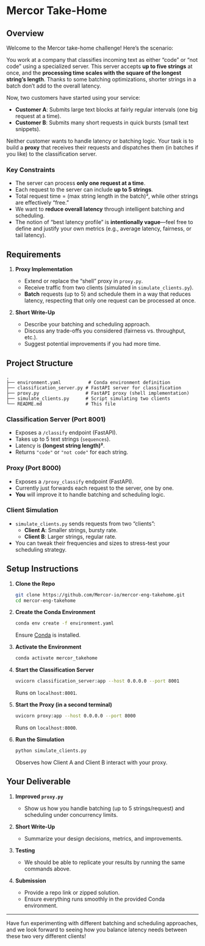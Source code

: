 # Mercor Take-Home

## Overview

Welcome to the Mercor take-home challenge! Here’s the scenario:

You work at a company that classifies incoming text as either “code” or “not code” using a specialized server. This server accepts **up to five strings** at once, and the **processing time scales with the square of the longest string’s length**. Thanks to some batching optimizations, shorter strings in a batch don’t add to the overall latency.

Now, two customers have started using your service:

- **Customer A**: Submits large text blocks at fairly regular intervals (one big request at a time).  
- **Customer B**: Submits many short requests in quick bursts (small text snippets).

Neither customer wants to handle latency or batching logic. Your task is to build a **proxy** that receives their requests and dispatches them (in batches if you like) to the classification server.

### Key Constraints

- The server can process **only one request at a time**.
- Each request to the server can include **up to 5 strings**.
- Total request time = (max string length in the batch)², while other strings are effectively “free.”
- We want to **reduce overall latency** through intelligent batching and scheduling.
- The notion of “best latency profile” is **intentionally vague**—feel free to define and justify your own metrics (e.g., average latency, fairness, or tail latency).

## Requirements

1. **Proxy Implementation**  
   - Extend or replace the “shell” proxy in `proxy.py`.  
   - Receive traffic from two clients (simulated in `simulate_clients.py`).  
   - **Batch** requests (up to 5) and schedule them in a way that reduces latency, respecting that only one request can be processed at once.

2. **Short Write-Up**  
   - Describe your batching and scheduling approach.  
   - Discuss any trade-offs you considered (fairness vs. throughput, etc.).  
   - Suggest potential improvements if you had more time.

## Project Structure

```
.
├── environment.yaml          # Conda environment definition
├── classification_server.py # FastAPI server for classification
├── proxy.py                 # FastAPI proxy (shell implementation)
├── simulate_clients.py      # Script simulating two clients
└── README.md                # This file
```

### Classification Server (Port 8001)
- Exposes a `/classify` endpoint (FastAPI).
- Takes up to 5 text strings (`sequences`).
- Latency is **(longest string length)²**.
- Returns `"code"` or `"not code"` for each string.

### Proxy (Port 8000)
- Exposes a `/proxy_classify` endpoint (FastAPI).
- Currently just forwards each request to the server, one by one.  
- **You** will improve it to handle batching and scheduling logic.

### Client Simulation
- `simulate_clients.py` sends requests from two “clients”:  
  - **Client A**: Smaller strings, bursty rate.  
  - **Client B**: Larger strings, regular rate.  
- You can tweak their frequencies and sizes to stress-test your scheduling strategy.

## Setup Instructions

1. **Clone the Repo**
   ```bash
   git clone https://github.com/Mercor-io/mercor-eng-takehome.git
   cd mercor-eng-takehome
   ```

2. **Create the Conda Environment**
   ```bash
   conda env create -f environment.yaml
   ```
   Ensure [Conda](https://docs.conda.io/en/latest/) is installed.

3. **Activate the Environment**
   ```bash
   conda activate mercor_takehome
   ```

4. **Start the Classification Server**
   ```bash
   uvicorn classification_server:app --host 0.0.0.0 --port 8001
   ```
   Runs on `localhost:8001`.

5. **Start the Proxy (in a second terminal)**
   ```bash
   uvicorn proxy:app --host 0.0.0.0 --port 8000
   ```
   Runs on `localhost:8000`.

6. **Run the Simulation**
   ```bash
   python simulate_clients.py
   ```
   Observes how Client A and Client B interact with your proxy.

## Your Deliverable

1. **Improved `proxy.py`**  
   - Show us how you handle batching (up to 5 strings/request) and scheduling under concurrency limits.

2. **Short Write-Up**  
   - Summarize your design decisions, metrics, and improvements.

3. **Testing**  
   - We should be able to replicate your results by running the same commands above.

4. **Submission**  
   - Provide a repo link or zipped solution.  
   - Ensure everything runs smoothly in the provided Conda environment.

---

Have fun experimenting with different batching and scheduling approaches, and we look forward to seeing how you balance latency needs between these two very different clients!
